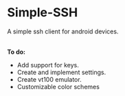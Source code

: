 Simple-SSH
==========
A simple ssh client for android devices.

<br />
<b>To do:</b>
<ul>
<li>Add support for keys.</li>
<li>Create and implement settings.</li>
<li>Create vt100 emulator. </li>
<li>Customizable color schemes</li>
</ul>




